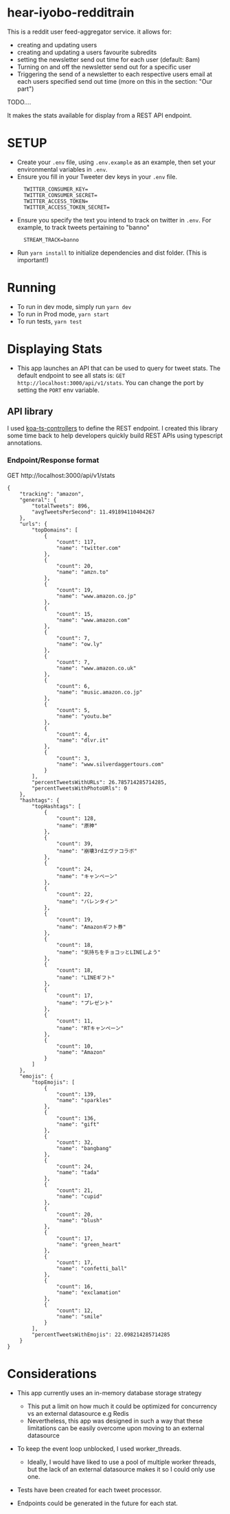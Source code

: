 # hear-iyobo-redditrain

This is a reddit user feed-aggregator service.
it allows for:

- creating and updating users
- creating and updating a users favourite subredits
- setting the newsletter send out time for each user (default: 8am)
- Turning on and off the newsletter send out for a specific user
- Triggering the send of a newsletter to each respective users email at each users specified send out time (more on this in the section: "Our part")


TODO....


It makes the stats available for display from a REST API endpoint.

# SETUP
- Create your `.env` file, using `.env.example` as an example, then set your environmental variables in `.env`.
- Ensure you fill in your Tweeter dev keys in your `.env` file.
  ```
    TWITTER_CONSUMER_KEY=
    TWITTER_CONSUMER_SECRET=
    TWITTER_ACCESS_TOKEN=
    TWITTER_ACCESS_TOKEN_SECRET=
  ```
- Ensure you specify the text you intend to track on twitter in `.env`. For example, to track tweets pertaining to "banno"
  ```
    STREAM_TRACK=banno
  ```
- Run `yarn install` to initialize dependencies and dist folder. (This is important!)

# Running
- To run in dev mode, simply run `yarn dev`
- To run in Prod mode, `yarn start`
- To run tests, `yarn test`

# Displaying Stats
- This app launches an API that can be used to query for tweet stats. The default endpoint to see all stats is:
`GET http://localhost:3000/api/v1/stats`. You can change the port by setting the `PORT` env variable.
  
## API library
I used [koa-ts-controllers](https://github.com/iyobo/koa-ts-controllers) to define the REST endpoint. 
I created this library some time back to help developers quickly build REST APIs using typescript annotations.

### Endpoint/Response format
GET http://localhost:3000/api/v1/stats
```
{
    "tracking": "amazon",
    "general": {
        "totalTweets": 896,
        "avgTweetsPerSecond": 11.491894110404267
    },
    "urls": {
        "topDomains": [
            {
                "count": 117,
                "name": "twitter.com"
            },
            {
                "count": 20,
                "name": "amzn.to"
            },
            {
                "count": 19,
                "name": "www.amazon.co.jp"
            },
            {
                "count": 15,
                "name": "www.amazon.com"
            },
            {
                "count": 7,
                "name": "ow.ly"
            },
            {
                "count": 7,
                "name": "www.amazon.co.uk"
            },
            {
                "count": 6,
                "name": "music.amazon.co.jp"
            },
            {
                "count": 5,
                "name": "youtu.be"
            },
            {
                "count": 4,
                "name": "dlvr.it"
            },
            {
                "count": 3,
                "name": "www.silverdaggertours.com"
            }
        ],
        "percentTweetsWithURLs": 26.785714285714285,
        "percentTweetsWithPhotoURls": 0
    },
    "hashtags": {
        "topHashtags": [
            {
                "count": 128,
                "name": "原神"
            },
            {
                "count": 39,
                "name": "崩壊3rdエヴァコラボ"
            },
            {
                "count": 24,
                "name": "キャンペーン"
            },
            {
                "count": 22,
                "name": "バレンタイン"
            },
            {
                "count": 19,
                "name": "Amazonギフト券"
            },
            {
                "count": 18,
                "name": "気持ちをチョコッとLINEしよう"
            },
            {
                "count": 18,
                "name": "LINEギフト"
            },
            {
                "count": 17,
                "name": "プレゼント"
            },
            {
                "count": 11,
                "name": "RTキャンペーン"
            },
            {
                "count": 10,
                "name": "Amazon"
            }
        ]
    },
    "emojis": {
        "topEmojis": [
            {
                "count": 139,
                "name": "sparkles"
            },
            {
                "count": 136,
                "name": "gift"
            },
            {
                "count": 32,
                "name": "bangbang"
            },
            {
                "count": 24,
                "name": "tada"
            },
            {
                "count": 21,
                "name": "cupid"
            },
            {
                "count": 20,
                "name": "blush"
            },
            {
                "count": 17,
                "name": "green_heart"
            },
            {
                "count": 17,
                "name": "confetti_ball"
            },
            {
                "count": 16,
                "name": "exclamation"
            },
            {
                "count": 12,
                "name": "smile"
            }
        ],
        "percentTweetsWithEmojis": 22.098214285714285
    }
}
```

# Considerations
- This app currently uses an in-memory database storage strategy
  - This put a limit on how much it could be optimized for concurrency vs an external datasource e.g Redis
  - Nevertheless, this app was designed in such a way that these limitations can be easily overcome upon moving to an external datasource

- To keep the event loop unblocked, I used worker_threads.
  - Ideally, I would have liked to use a pool of multiple worker threads, but the lack of an external datasource makes it so I could only use one.
  
- Tests have been created for each tweet processor.

- Endpoints could be generated in the future for each stat.

